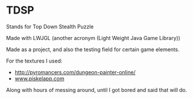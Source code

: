 # TDSP

Stands for Top Down Stealth Puzzle

Made with LWJGL (another acronym (Light Weight Java Game Library))

Made as a project, and also the testing field for certain game elements.

For the textures I used:

- http://pyromancers.com/dungeon-painter-online/
- www.piskelapp.com

Along with hours of messing around, until I got bored and said that will do.
